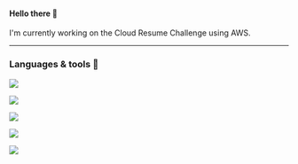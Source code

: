 <h4>Hello there 👋</h4>


<!--
**Krane18/krane18** is a ✨ _special_ ✨ repository because its `README.md` (this file) appears on your GitHub profile.

Here are some ideas to get you started:

- 🔭 I’m currently working on ...
- 🌱 I’m currently learning ...
- 👯 I’m looking to collaborate on ...
- 🤔 I’m looking for help with ...
- 💬 Ask me about ...
- 📫 How to reach me: ...
- 😄 Pronouns: ...
- ⚡ Fun fact: ...
-->

I'm currently working on the Cloud Resume Challenge using AWS.
<hr class="solid">

<h3>Languages & tools 🧰</h3>

![](https://img.shields.io/badge/Code-Python-informational?style=flat&logo=<LOGO_NAME>&logoColor=white&color=blueviolet)

![](https://img.shields.io/badge/Shell-Bash-informational?style=flat&logo=<LOGO_NAME>&logoColor=white&color=blueviolet)

![](https://img.shields.io/badge/Tools-Terraform-informational?style=flat&logo=<LOGO_NAME>&logoColor=white&color=blueviolet)

![](https://img.shields.io/badge/Cloud-AWS-informational?style=flat&logo=<LOGO_NAME>&logoColor=white&color=blueviolet)

![](https://img.shields.io/badge/Cloud-Azure-informational?style=flat&logo=<LOGO_NAME>&logoColor=white&color=blueviolet)
